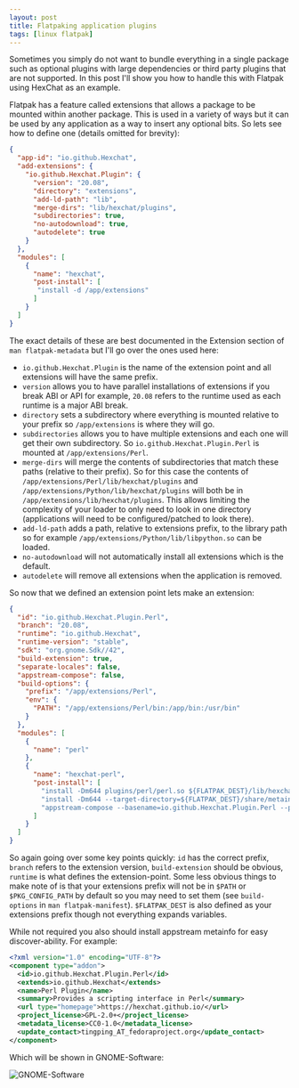 ```yaml
---
layout: post
title: Flatpaking application plugins
tags: [linux flatpak]
---
```


Sometimes you simply do not want to bundle everything in a single package such
as optional plugins with large dependencies or third party plugins that are not
supported. In this post I'll show you how to handle this with Flatpak using
HexChat as an example.

<!--more-->

Flatpak has a feature called extensions that allows a package to be mounted within
another package. This is used in a variety of ways but it can be used by any
application as a way to insert any optional bits. So lets see how to define one (details omitted for brevity):

```json
{
  "app-id": "io.github.Hexchat",
  "add-extensions": {
    "io.github.Hexchat.Plugin": {
      "version": "20.08",
      "directory": "extensions",
      "add-ld-path": "lib",
      "merge-dirs": "lib/hexchat/plugins",
      "subdirectories": true,
      "no-autodownload": true,
      "autodelete": true
    }
  },
  "modules": [
    {
      "name": "hexchat",
      "post-install": [
       "install -d /app/extensions"
      ]
    }
  ]
}
```

The exact details of these are best documented in the Extension section of `man flatpak-metadata`
but I'll go over the ones used here:

- `io.github.Hexchat.Plugin` is the name of the extension point and all extensions will have the same prefix. 
- `version` allows you to have parallel installations of extensions if you break ABI or API for example, `20.08` refers to the runtime used as each runtime is a major ABI break.
- `directory` sets a subdirectory where everything is mounted relative to your prefix so `/app/extensions` is
where they will go.
- `subdirectories` allows you to have multiple extensions and each one will get their own subdirectory. So `io.github.Hexchat.Plugin.Perl` is mounted at `/app/extensions/Perl`.
- `merge-dirs` will merge the contents of subdirectories that match these paths (relative to their prefix). So for this case the contents of `/app/extensions/Perl/lib/hexchat/plugins` and `/app/extensions/Python/lib/hexchat/plugins` will both be in `/app/extensions/lib/hexchat/plugins`. This allows limiting the complexity of your loader to only need to look in one directory (applications will need to be configured/patched to look there).
- `add-ld-path` adds a path, relative to extensions prefix, to the library path so for example `/app/extensions/Python/lib/libpython.so` can be loaded.
- `no-autodownload` will not automatically install all extensions which is the default.
- `autodelete` will remove all extensions when the application is removed.

So now that we defined an extension point lets make an extension:

```json
{
  "id": "io.github.Hexchat.Plugin.Perl",
  "branch": "20.08",
  "runtime": "io.github.Hexchat",
  "runtime-version": "stable",
  "sdk": "org.gnome.Sdk//42",
  "build-extension": true,
  "separate-locales": false,
  "appstream-compose": false,
  "build-options": {
    "prefix": "/app/extensions/Perl",
    "env": {
      "PATH": "/app/extensions/Perl/bin:/app/bin:/usr/bin"
    }
  },
  "modules": [
    {
      "name": "perl"
    },
    {
      "name": "hexchat-perl",
      "post-install": [
        "install -Dm644 plugins/perl/perl.so ${FLATPAK_DEST}/lib/hexchat/plugins/perl.so",
        "install -Dm644 --target-directory=${FLATPAK_DEST}/share/metainfo data/misc/io.github.Hexchat.Plugin.Perl.metainfo.xml",
        "appstream-compose --basename=io.github.Hexchat.Plugin.Perl --prefix=${FLATPAK_DEST} --origin=flatpak io.github.Hexchat.Plugin.Perl"
      ]
    }
  ]
}
```

So again going over some key points quickly: `id` has the correct prefix, `branch` refers to the extension version,
`build-extension` should be obvious, `runtime` is what defines the extension-point. Some less obvious things to make note of is that your extensions prefix will not be in `$PATH` or `$PKG_CONFIG_PATH` by default
so you may need to set them (see `build-options` in `man flatpak-manifest`). `$FLATPAK_DEST` is also
defined as your extensions prefix though not everything expands variables.

While not required you also should install appstream metainfo for easy discover-ability. For example:

```xml
<?xml version="1.0" encoding="UTF-8"?>
<component type="addon">
  <id>io.github.Hexchat.Plugin.Perl</id>
  <extends>io.github.Hexchat</extends>
  <name>Perl Plugin</name>
  <summary>Provides a scripting interface in Perl</summary>
  <url type="homepage">https://hexchat.github.io/</url>
  <project_license>GPL-2.0+</project_license>
  <metadata_license>CC0-1.0</metadata_license>
  <update_contact>tingping_AT_fedoraproject.org</update_contact>
</component>
```

Which will be shown in GNOME-Software:

![GNOME-Software](https://user-images.githubusercontent.com/798838/37436042-70287b82-27bc-11e8-8aa9-bea769eda444.png)
